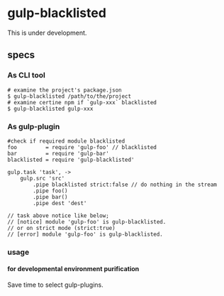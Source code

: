 # gulp-blacklisted

This is under development.

## specs

### As CLI tool

```
# examine the project's package.json
$ gulp-blacklisted /path/to/the/project
# examine certine npm if `gulp-xxx` blacklisted
$ gulp-blacklisted gulp-xxx
```

### As gulp-plugin

```
#check if required module blacklisted
foo         = require 'gulp-foo' // blacklisted
bar         = require 'gulp-bar'
blacklisted = require 'gulp-blacklisted'

gulp.task 'task', ->
    gulp.src 'src'
        .pipe blacklisted strict:false // do nothing in the stream
        .pipe foo()
        .pipe bar()
        .pipe dest 'dest'

// task above notice like below;
// [notice] module 'gulp-foo' is gulp-blacklisted.
// or on strict mode (strict:true)
// [error] module 'gulp-foo' is gulp-blacklisted.
```

### usage
#### for developmental environment purification

Save time to select gulp-plugins.

